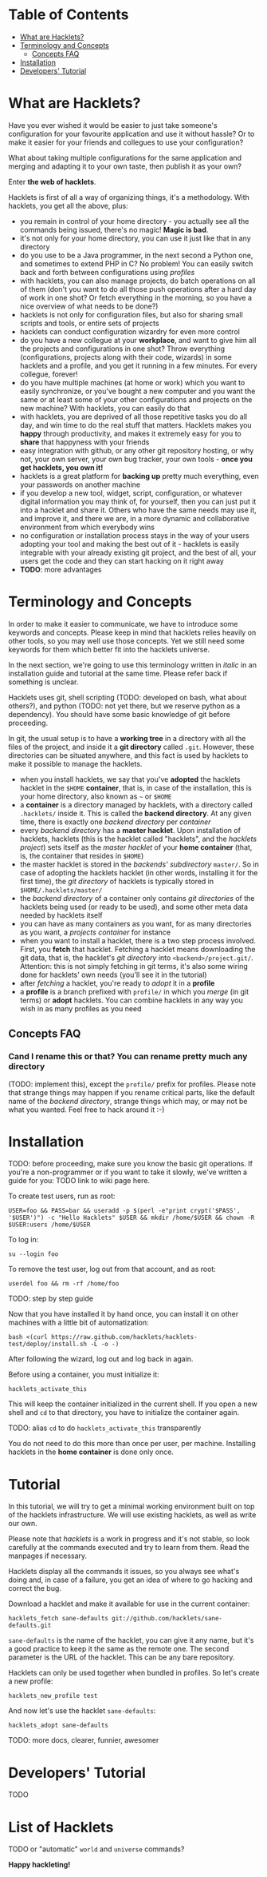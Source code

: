 # Table of Contents

* [What are Hacklets?](#what-are-hacklets)
* [Terminology and Concepts](#terminology-and-concepts)
    * [Concepts FAQ](#concepts-faq)
* [Installation](#installation)
* [Developers' Tutorial](#developers-tutorial)

# What are Hacklets?

Have you ever wished it would be easier to just take someone's configuration
for your favourite application and use it without hassle? Or to make it easier
for your friends and collegues to use your configuration?

What about taking multiple configurations for the same application and merging
and adapting it to your own taste, then publish it as your own?

Enter **the web of hacklets**.

Hacklets is first of all a way of organizing things, it's a methodology. With
hacklets, you get all the above, plus:

* you remain in control of your home directory - you actually see all the
  commands being issued, there's no magic! **Magic is bad**.
* it's not only for your home directory, you can use it just like that in any
  directory
* do you use to be a Java programmer, in the next second a Python one, and
  sometimes to extend PHP in C? No problem! You can easily switch back and
  forth between configurations using *profiles*
* with hacklets, you can also manage projects, do batch operations on all of
  them (don't you want to do all those push operations after a hard day of work
  in one shot? Or fetch everything in the morning, so you have a nice overview
  of what needs to be done?)
* hacklets is not only for configuration files, but also for sharing small
  scripts and tools, or entire sets of projects
* hacklets can conduct configuration wizardry for even more control
* do you have a new collegue at your **workplace**, and want to give him all
  the projects and configurations in one shot? Throw everything
  (configurations, projects along with their code, wizards) in some hacklets
  and a profile, and you get it running in a few minutes. For every collegue,
  forever!
* do you have multiple machines (at home or work) which you want to easily
  synchronize, or you've bought a new computer and you want the same or at
  least some of your other configurations and projects on the new machine? With
  hacklets, you can easily do that
* with hacklets, you are deprived of all those repetitive tasks you do all day,
  and win time to do the real stuff that matters. Hacklets makes you **happy**
  through productivity, and makes it extremely easy for you to **share** that
  happyness with your friends
* easy integration with github, or any other git repository hosting, or why
  not, your own server, your own bug tracker, your own tools - **once you get
  hacklets, you own it!**
* hacklets is a great platform for **backing up** pretty much everything, even
  your passwords on another machine
* if you develop a new tool, widget, script, configuration, or whatever digital
  information you may think of, for yourself, then you can just put it into
  a hacklet and share it. Others who have the same needs may use it, and
  improve it, and there we are, in a more dynamic and collaborative environment
  from which everybody wins
* no configuration or installation process stays in the way of your users
  adopting your tool and making the best out of it - hacklets is easily
  integrable with your already existing git project, and the best of all, your
  users get the code and they can start hacking on it right away
* **TODO**: more advantages

# Terminology and Concepts

In order to make it easier to communicate, we have to introduce some keywords
and concepts. Please keep in mind that hacklets relies heavily on other tools,
so you may well use those concepts. Yet we still need some keywords for them
which better fit into the hacklets universe.

In the next section, we're going to use this terminology written in *italic* in
an installation guide and tutorial at the same time. Please refer back if
something is unclear.

Hacklets uses git, shell scripting (TODO: developed on bash, what about
others?), and python (TODO: not yet there, but we reserve python as
a dependency). You should have some basic knowledge of git before proceeding.

In git, the usual setup is to have a **working tree** in a directory with all
the files of the project, and inside it a **git directory** called `.git`.
However, these directories can be situated anywhere, and this fact is used by
hacklets to make it possible to manage the hacklets.

* when you install hacklets, we say that you've **adopted** the hacklets
  hacklet in the `$HOME` **container**, that is, in case of the installation,
  this is your home directory, also known as `~` or `$HOME`
* a **container** is a directory managed by hacklets, with a directory called
  `.hacklets/` inside it. This is called the **backend directory**. At any
  given time, there is exactly one *backend directory* per *container*
* every *backend directory* has a **master hacklet**. Upon installation of
  hacklets, hacklets (this is the hacklet called "hacklets", and the *hacklets
  project*) sets itself as the *master hacklet* of your **home container** (that,
  is, the container that resides in `$HOME`)
* the master hacklet is stored in the *backends' subdirectory* `master/`. So in
  case of adopting the hacklets hacklet (in other words, installing it for the
  first time), the *git directory* of hacklets is typically stored in
  `$HOME/.hacklets/master/`
* the *backend directory* of a container only contains *git directories* of the
  hacklets being used (or ready to be used), and some other meta data needed by
  hacklets itself
* you can have as many containers as you want, for as many directories as you
  want, a *projects container* for instance
* when you want to install a hacklet, there is a two step process involved.
  First, you **fetch** that hacklet. Fetching a hacklet means downloading the
  git data, that is, the hacklet's *git directory* into `<backend>/project.git/`.
  Attention: this is not simply fetching in git terms, it's also some wiring
  done for hacklets' own needs (you'll see it in the tutorial)
* after *fetching* a hacklet, you're ready to *adopt* it in a **profile**
* a **profile** is a branch prefixed with `profile/` in which you *merge* (in git
  terms) or **adopt** hacklets. You can combine hacklets in any way you wish in
  as many profiles as you need

## Concepts FAQ

### Cand I rename this or that?  You can rename pretty much any directory
(TODO: implement this), except the `profile/` prefix for profiles. Please note
that strange things may happen if you rename critical parts, like the default
name of the *backend directory*, strange things which may, or may not be what
you wanted. Feel free to hack around it :-)

# Installation

TODO: before proceeding, make sure you know the basic git operations. If you're
a non-programmer or if you want to take it slowly, we've written a guide for
you: TODO link to wiki page here.

To create test users, run as root:

    USER=foo && PASS=bar && useradd -p $(perl -e"print crypt('$PASS', '$USER')") -c "Hello Hacklets" $USER && mkdir /home/$USER && chown -R $USER:users /home/$USER

To log in:

    su --login foo

To remove the test user, log out from that account, and as root:

    userdel foo && rm -rf /home/foo

TODO: step by step guide

Now that you have installed it by hand once, you can install it on other
machines with a little bit of automatization:

    bash <(curl https://raw.github.com/hacklets/hacklets-test/deploy/install.sh -L -o -)

After following the wizard, log out and log back in again.

Before using a container, you must initialize it:

    hacklets_activate_this

This will keep the container initialized in the current shell. If you open
a new shell and `cd` to that directory, you have to initialize the container
again.

TODO: alias `cd` to do `hacklets_activate_this` transparently

You do not need to do this more than once per user, per machine. Installing
hacklets in the **home container** is done only once.

# Tutorial

In this tutorial, we will try to get a minimal working environment built on top
of the hacklets infrastructure. We will use existing hacklets, as well as write
our own.

Please note that *hacklets* is a work in progress and it's not stable, so look
carefully at the commands executed and try to learn from them. Read the
manpages if necessary.

Hacklets display all the commands it issues, so you always see what's doing
and, in case of a failure, you get an idea of where to go hacking and correct
the bug.

Download a hacklet and make it available for use in the current container:

    hacklets_fetch sane-defaults git://github.com/hacklets/sane-defaults.git

`sane-defaults` is the name of the hacklet, you can give it any name, but it's
a good practice to keep it the same as the remote one.  The second parameter is
the URL of the hacklet. This can be any bare repository.

Hacklets can only be used together when bundled in profiles. So let's create a new profile:

    hacklets_new_profile test

And now let's use the hacklet `sane-defaults`:

    hacklets_adopt sane-defaults

TODO: more docs, clearer, funnier, awesomer

# Developers' Tutorial

TODO

# List of Hacklets

TODO or "automatic" `world` and `universe` commands?

**Happy hackleting!**
